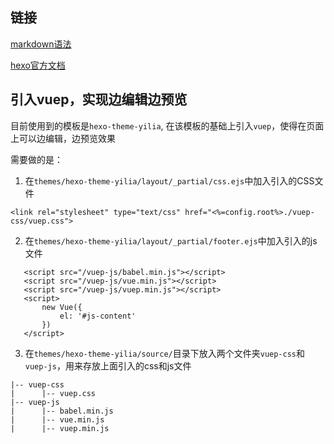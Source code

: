 ## 链接

[markdown语法](https://www.jianshu.com/p/191d1e21f7ed)

[hexo官方文档](https://hexo.io/zh-cn/)


## 引入vuep，实现边编辑边预览

目前使用到的模板是`hexo-theme-yilia`, 在该模板的基础上引入`vuep`，使得在页面上可以边编辑，边预览效果

需要做的是：

1. 在`themes/hexo-theme-yilia/layout/_partial/css.ejs`中加入引入的CSS文件

```
<link rel="stylesheet" type="text/css" href="<%=config.root%>./vuep-css/vuep.css">
```

2. 在`themes/hexo-theme-yilia/layout/_partial/footer.ejs`中加入引入的js文件

 ```
    <script src="/vuep-js/babel.min.js"></script>
    <script src="/vuep-js/vue.min.js"></script>
    <script src="/vuep-js/vuep.min.js"></script>
    <script>
        new Vue({
            el: '#js-content'
        })
    </script>
 ```

 3. 在`themes/hexo-theme-yilia/source/`目录下放入两个文件夹`vuep-css`和`vuep-js`，用来存放上面引入的css和js文件
```
|-- vuep-css
|      |-- vuep.css
|-- vuep-js
|      |-- babel.min.js
|      |-- vue.min.js
|      |-- vuep.min.js
```
